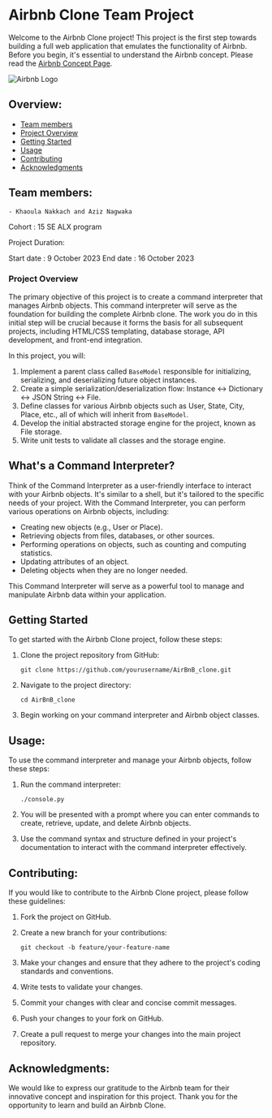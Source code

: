 # Airbnb Clone Team Project


Welcome to the Airbnb Clone project! This project is the first step towards building a full web application that emulates the functionality of Airbnb. Before you begin, it's essential to understand the Airbnb concept. Please read the [Airbnb Concept Page](https://www.airbnb.com/about/about-us).

![Airbnb Logo](https://user-images.githubusercontent.com/98162365/176899920-64b889dc-9e43-4413-b0a4-b1821b53dc2b.png)

## Overview:
- [Team members](#team-members)
- [Project Overview](#project-overview)
- [Getting Started](#getting-started)
- [Usage](#usage)
- [Contributing](#contributing)
- [Acknowledgments](#acknowledgments)

## Team members:

	- Khaoula Nakkach and Aziz Nagwaka

Cohort : 15 SE ALX program

Project Duration:

Start date : 9 October 2023
End date : 16 October 2023
 
### Project Overview

The primary objective of this project is to create a command interpreter that manages Airbnb objects. This command interpreter will serve as the foundation for building the complete Airbnb clone. The work you do in this initial step will be crucial because it forms the basis for all subsequent projects, including HTML/CSS templating, database storage, API development, and front-end integration.

In this project, you will:

1. Implement a parent class called `BaseModel` responsible for initializing, serializing, and deserializing future object instances.
2. Create a simple serialization/deserialization flow: Instance <-> Dictionary <-> JSON String <-> File.
3. Define classes for various Airbnb objects such as User, State, City, Place, etc., all of which will inherit from `BaseModel`.
4. Develop the initial abstracted storage engine for the project, known as File storage.
5. Write unit tests to validate all classes and the storage engine.

## What's a Command Interpreter?

Think of the Command Interpreter as a user-friendly interface to interact with your Airbnb objects. It's similar to a shell, but it's tailored to the specific needs of your project. With the Command Interpreter, you can perform various operations on Airbnb objects, including:

- Creating new objects (e.g., User or Place).
- Retrieving objects from files, databases, or other sources.
- Performing operations on objects, such as counting and computing statistics.
- Updating attributes of an object.
- Deleting objects when they are no longer needed.

This Command Interpreter will serve as a powerful tool to manage and manipulate Airbnb data within your application.

## Getting Started

To get started with the Airbnb Clone project, follow these steps:

1. Clone the project repository from GitHub:

   ```
   git clone https://github.com/yourusername/AirBnB_clone.git
   ```

2. Navigate to the project directory:

   ```
   cd AirBnB_clone
   ```

3. Begin working on your command interpreter and Airbnb object classes.

## Usage:

To use the command interpreter and manage your Airbnb objects, follow these steps:

1. Run the command interpreter:

   ```
   ./console.py
   ```

2. You will be presented with a prompt where you can enter commands to create, retrieve, update, and delete Airbnb objects.

3. Use the command syntax and structure defined in your project's documentation to interact with the command interpreter effectively.

## Contributing:

If you would like to contribute to the Airbnb Clone project, please follow these guidelines:

1. Fork the project on GitHub.

2. Create a new branch for your contributions:

   ```
   git checkout -b feature/your-feature-name
   ```

3. Make your changes and ensure that they adhere to the project's coding standards and conventions.

4. Write tests to validate your changes.

5. Commit your changes with clear and concise commit messages.

6. Push your changes to your fork on GitHub.

7. Create a pull request to merge your changes into the main project repository.

## Acknowledgments:

We would like to express our gratitude to the Airbnb team for their innovative concept and inspiration for this project. Thank you for the opportunity to learn and build an Airbnb Clone.
